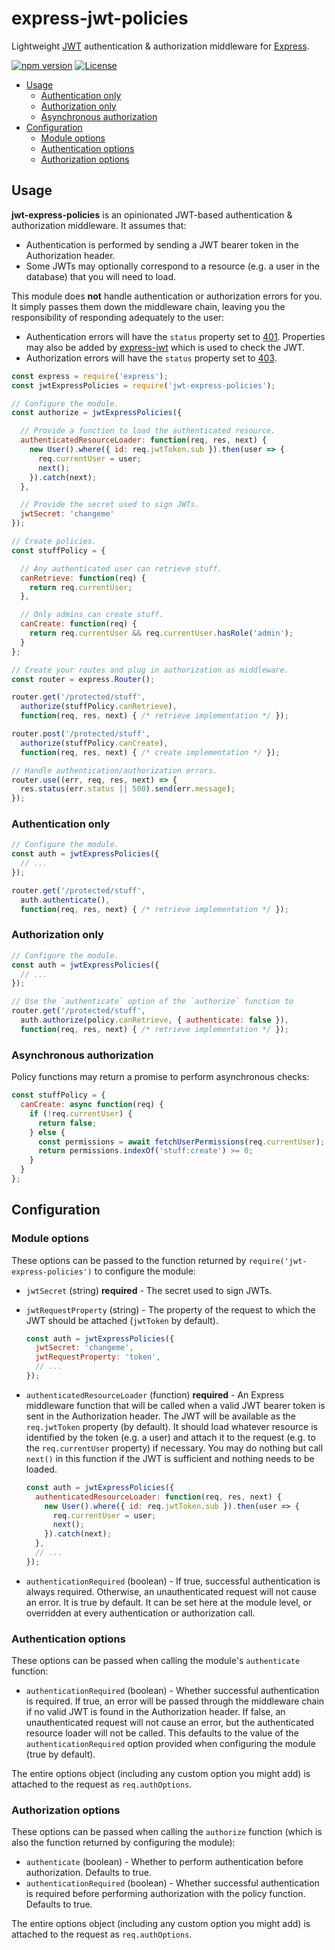 # express-jwt-policies

Lightweight [JWT][jwt] authentication & authorization middleware for [Express][express].

[![npm version](https://badge.fury.io/js/express-jwt-policies.svg)](https://badge.fury.io/js/express-jwt-policies)
[![License](https://img.shields.io/badge/License-MIT-blue.svg)](LICENSE.txt)

<!-- START doctoc generated TOC please keep comment here to allow auto update -->
<!-- DON'T EDIT THIS SECTION, INSTEAD RE-RUN doctoc TO UPDATE -->


- [Usage](#usage)
  - [Authentication only](#authentication-only)
  - [Authorization only](#authorization-only)
  - [Asynchronous authorization](#asynchronous-authorization)
- [Configuration](#configuration)
  - [Module options](#module-options)
  - [Authentication options](#authentication-options)
  - [Authorization options](#authorization-options)

<!-- END doctoc generated TOC please keep comment here to allow auto update -->



## Usage

**jwt-express-policies** is an opinionated JWT-based authentication &
authorization middleware.  It assumes that:

* Authentication is performed by sending a JWT bearer token in the
  Authorization header.
* Some JWTs may optionally correspond to a resource (e.g. a user in the
  database) that you will need to load.

This module does **not** handle authentication or authorization errors for you.
It simply passes them down the middleware chain, leaving you the responsibility
of responding adequately to the user:

* Authentication errors will have the `status` property set to [401][http-401].
  Properties may also be added by [express-jwt][express-jwt] which is used to
  check the JWT.
* Authorization errors will have the `status` property set to [403][http-403].

```js
const express = require('express');
const jwtExpressPolicies = require('jwt-express-policies');

// Configure the module.
const authorize = jwtExpressPolicies({

  // Provide a function to load the authenticated resource.
  authenticatedResourceLoader: function(req, res, next) {
    new User().where({ id: req.jwtToken.sub }).then(user => {
      req.currentUser = user;
      next();
    }).catch(next);
  },

  // Provide the secret used to sign JWTs.
  jwtSecret: 'changeme'
});

// Create policies.
const stuffPolicy = {

  // Any authenticated user can retrieve stuff.
  canRetrieve: function(req) {
    return req.currentUser;
  },

  // Only admins can create stuff.
  canCreate: function(req) {
    return req.currentUser && req.currentUser.hasRole('admin');
  }
};

// Create your routes and plug in authorization as middleware.
const router = express.Router();

router.get('/protected/stuff',
  authorize(stuffPolicy.canRetrieve),
  function(req, res, next) { /* retrieve implementation */ });

router.post('/protected/stuff',
  authorize(stuffPolicy.canCreate),
  function(req, res, next) { /* create implementation */ });

// Handle authentication/authorization errors.
router.use((err, req, res, next) => {
  res.status(err.status || 500).send(err.message);
});
```

### Authentication only

```js
// Configure the module.
const auth = jwtExpressPolicies({
  // ...
});

router.get('/protected/stuff',
  auth.authenticate(),
  function(req, res, next) { /* retrieve implementation */ });
```

### Authorization only

```js
// Configure the module.
const auth = jwtExpressPolicies({
  // ...
});

// Use the `authenticate` option of the `authorize` function to
router.get('/protected/stuff',
  auth.authorize(policy.canRetrieve, { authenticate: false }),
  function(req, res, next) { /* retrieve implementation */ });
```

### Asynchronous authorization

Policy functions may return a promise to perform asynchronous checks:

```js
const stuffPolicy = {
  canCreate: async function(req) {
    if (!req.currentUser) {
      return false;
    } else {
      const permissions = await fetchUserPermissions(req.currentUser);
      return permissions.indexOf('stuff:create') >= 0;
    }
  }
};
```



## Configuration

### Module options

These options can be passed to the function returned by
`require('jwt-express-policies')` to configure the module:

* `jwtSecret` (string) **required** - The secret used to sign JWTs.

* `jwtRequestProperty` (string) - The property of the request to which the JWT
  should be attached (`jwtToken` by default).

  ```js
  const auth = jwtExpressPolicies({
    jwtSecret: 'changeme',
    jwtRequestProperty: 'token',
    // ...
  });
  ```

* `authenticatedResourceLoader` (function) **required** - An Express middleware
  function that will be called when a valid JWT bearer token is sent in the
  Authorization header. The JWT will be available as the `req.jwtToken`
  property (by default). It should load whatever resource is identified by the
  token (e.g. a user) and attach it to the request (e.g. to the
  `req.currentUser` property) if necessary. You may do nothing but call
  `next()` in this function if the JWT is sufficient and nothing needs to be
  loaded.

  ```js
  const auth = jwtExpressPolicies({
    authenticatedResourceLoader: function(req, res, next) {
      new User().where({ id: req.jwtToken.sub }).then(user => {
        req.currentUser = user;
        next();
      }).catch(next);
    },
    // ...
  });
  ```

* `authenticationRequired` (boolean) - If true, successful authentication is
  always required. Otherwise, an unauthenticated request will not cause an
  error. It is true by default. It can be set here at the module level, or
  overridden at every authentication or authorization call.

### Authentication options

These options can be passed when calling the module's `authenticate` function:

* `authenticationRequired` (boolean) - Whether successful authentication is
  required. If true, an error will be passed through the middleware chain if no
  valid JWT is found in the Authorization header. If false, an unauthenticated
  request will not cause an error, but the authenticated resource loader will
  not be called. This defaults to the value of the `authenticationRequired`
  option provided when configuring the module (true by default).

The entire options object (including any custom option you might add) is
attached to the request as `req.authOptions`.

### Authorization options

These options can be passed when calling the `authorize` function (which is
also the function returned by configuring the module):

* `authenticate` (boolean) - Whether to perform authentication before
  authorization. Defaults to true.
* `authenticationRequired` (boolean) - Whether successful authentication is
  required before performing authorization with the policy function. Defaults
  to true.

The entire options object (including any custom option you might add) is
attached to the request as `req.authOptions`.



[express]: https://expressjs.com
[express-jwt]: https://github.com/auth0/express-jwt
[http-401]: https://httpstatuses.com/401
[http-403]: https://httpstatuses.com/403
[jwt]: https://jwt.io
